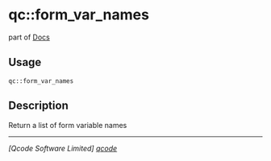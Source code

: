 qc::form_var_names
==================

part of [Docs](.)

Usage
-----
`qc::form_var_names `

Description
-----------
Return a list of form variable names

----------------------------------
*[Qcode Software Limited] [qcode]*

[qcode]: www.qcode.co.uk "Qcode Software"